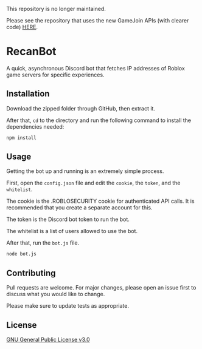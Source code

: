 This repository is no longer maintained.

Please see the repository that uses the new GameJoin APIs (with clearer code) [HERE](https://github.com/recanman/RobloxServerGrabber).

# RecanBot
A quick, asynchronous Discord bot that fetches IP addresses of Roblox game servers for specific experiences.

[](https://user-images.githubusercontent.com/29310982/140240243-292593e0-34c3-4574-970b-54c0d87fabf4.mp4)

[](https://user-images.githubusercontent.com/29310982/140240247-38dd3f41-ff23-404b-8bd3-6d43f973b531.mp4)

## Installation

Download the zipped folder through GitHub, then extract it.

After that, `cd` to the directory and run the following command to install the dependencies needed:
```bash
npm install
```

## Usage
Getting the bot up and running is an extremely simple process.

First, open the `config.json` file and edit the `cookie`, the `token`, and the `whitelist`.

The cookie is the .ROBLOSECURITY cookie for authenticated API calls. It is recommended that you create a separate account for this.

The token is the Discord bot token to run the bot.

The whitelist is a list of users allowed to use the bot.

After that, run the `bot.js` file.

```bash
node bot.js
```

## Contributing
Pull requests are welcome. For major changes, please open an issue first to discuss what you would like to change.

Please make sure to update tests as appropriate.

## License
[GNU General Public License v3.0](https://choosealicense.com/licenses/gpl-3.0/)
